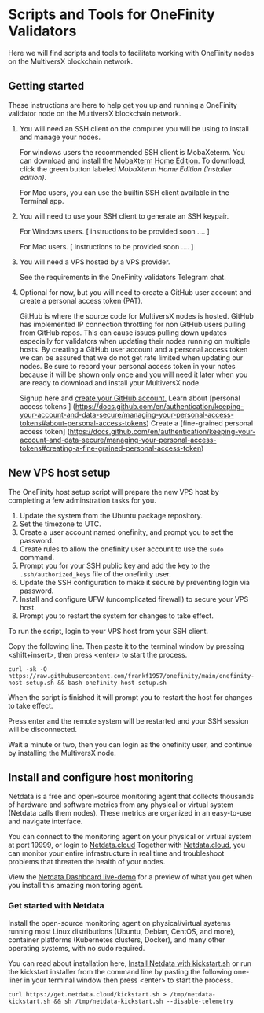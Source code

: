 # Scripts and Tools for OneFinity Validators

Here we will find scripts and tools to facilitate working with OneFinity nodes on the MultiversX blockchain network. 

## Getting started

These instructions are here to help get you up and running a OneFinity validator node on the MultiversX blockchain network.

1. You will need an SSH client on the computer you will be using to install and manage your nodes. 

    For windows users the recommended SSH client is MobaXeterm. 
    You can download and install the 
    [MobaXterm Home Edition](https://mobaxterm.mobatek.net/download-home-edition.html). 
    To download, click the green button labeled _MobaXterm Home Edition (Installer edition)_.

    For Mac users, you can use the builtin SSH client available in the Terminal app. 

1. You will need to use your SSH client to generate an SSH keypair.

    For Windows users. [ instructions to be provided soon .... ]

    For Mac users. [ instructions to be provided soon .... ]

1. You will need a VPS hosted by a VPS provider. 

    See the requirements in the OneFinity validators Telegram chat. 

1. Optional for now, but you will need to create a GitHub user account and create a personal access token (PAT). 

    GitHub is where the source code for MultiversX nodes is hosted. 
    GitHub has implemented IP connection throttling for non GitHub users pulling from GitHub repos. 
    This can cause issues pulling down updates especially for validators when updating their nodes running on multiple hosts. 
    By creating a GitHub user account and a personal access token we can be assured that we do not get rate limited when updating our nodes. 
    Be sure to record your personal access token in your notes because it will be shown only once and you will need it later when you are ready to download and install your MultiversX node. 

    Signup here and [create your GitHub account.](https://github.com/signup)
    Learn about [personal access tokens ] 
    (https://docs.github.com/en/authentication/keeping-your-account-and-data-secure/managing-your-personal-access-tokens#about-personal-access-tokens)
    Create a [fine-grained personal access token] 
    (https://docs.github.com/en/authentication/keeping-your-account-and-data-secure/managing-your-personal-access-tokens#creating-a-fine-grained-personal-access-token)

## New VPS host setup

The OneFinity host setup script will prepare the new VPS host by completing a few adminstration tasks for you.

1. Update the system from the Ubuntu package repository.
1. Set the timezone to UTC.
1. Create a user account named onefinity, and prompt you to set the password.
1. Create rules to allow the onefinity user account to use the ```sudo``` command.
1. Prompt you for your SSH public key and add the key to the ```.ssh/authorized_keys``` file of the onefinity user.
1. Update the SSH configuration to make it secure by preventing login via password.
1. Install and configure UFW (uncomplicated firewall) to secure your VPS host.
1. Prompt you to restart the system for changes to take effect.

To run the script, login to your VPS host from your SSH client.

Copy the following line. Then paste it to the terminal window by pressing \<shift+insert\>, then press \<enter\> to start the process. 

~~~
curl -sk -O https://raw.githubusercontent.com/frankf1957/onefinity/main/onefinity-host-setup.sh && bash onefinity-host-setup.sh
~~~

When the script is finished it will prompt you to restart the host for changes to take effect.

Press enter and the remote system will be restarted and your SSH session will be disconnected. 

Wait a minute or two, then you can login as the onefinity user, and continue by installing the MultiversX node. 

## Install and configure host monitoring

Netdata is a free and open-source monitoring agent that collects thousands of hardware and software metrics from any physical or virtual system (Netdata calls them nodes). These metrics are organized in an easy-to-use and navigate interface.

You can connect to the monitoring agent on your physical or virtual system at port 19999, or login to [Netdata.cloud](https://www.netdata.cloud/)
Together with [Netdata.cloud](https://www.netdata.cloud/), you can monitor your entire infrastructure in real time and troubleshoot problems that threaten the health of your nodes.

View the [Netdata Dashboard live-demo](https://app.netdata.cloud/spaces/netdata-demo/rooms/all-nodes/overview) for a preview of what you get when you install this amazing monitoring agent.

### Get started with Netdata

Install the open-source monitoring agent on physical/virtual systems running most Linux distributions (Ubuntu, Debian, CentOS, and more), container platforms (Kubernetes clusters, Docker), and many other operating systems, with no sudo required.

You can read about installation here,
[Install Netdata with kickstart.sh](https://learn.netdata.cloud/docs/installing/one-line-installer-for-all-linux-systems)
or run the kickstart installer from the command line by pasting the following one-liner in your terminal window then press \<enter\> to start the process.

~~~
curl https://get.netdata.cloud/kickstart.sh > /tmp/netdata-kickstart.sh && sh /tmp/netdata-kickstart.sh --disable-telemetry
~~~


